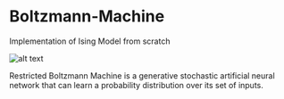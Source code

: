 # Boltzmann-Machine
Implementation of Ising Model from scratch

![alt text](https://www.researchgate.net/publication/327936128/figure/fig2/AS:675834163630090@1538142829315/The-basic-structure-of-restricted-Boltzmann-machine-RBM.png)

  Restricted Boltzmann Machine is a generative stochastic artificial neural network that can learn a probability distribution over its set of inputs.
  
